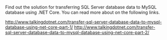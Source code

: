 Find out the solution for transferring SQL Server database data to MySQL database using .NET Core. You can read more about on the following links.

http://www.talkingdotnet.com/transfer-sql-server-database-data-to-mysql-database-using-net-core-part-1/ 
http://www.talkingdotnet.com/transfer-sql-server-database-data-to-mysql-database-using-net-core-part-2/
